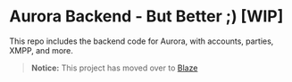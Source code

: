 # Aurora Backend - But Better ;) [WIP]

This repo includes the backend code for Aurora, with accounts, parties, XMPP, and more. 

> **Notice:** This project has moved over to [Blaze](https://github.com/Trail-Blaze/)
